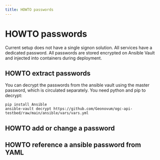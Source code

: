 ```yaml
---
title: HOWTO passwords
---
```


# HOWTO passwords

Current setup does not have a single signon solution. All services have a dedicated password.
All passwords are stored encrypted on Ansible Vault and injected into containers during deployment.

## HOWTO extract passwords

You can decrypt the passwords from the ansible vault using the master password, which is circulated separately. You need python and pip to decrypt:

```
pip install Ansible
ansible-vault decrypt https://github.com/Geonovum/ogc-api-testbed/raw/main/ansible/vars/vars.yml
```

## HOWTO add or change a password

## HOWTO reference a ansible password from YAML




